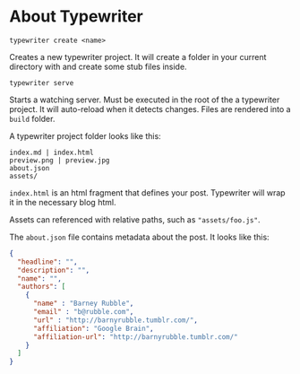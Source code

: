# About Typewriter

`typewriter create <name>`

Creates a new typewriter project. It will create a folder in your current directory with <name> and create some stub files inside.

`typewriter serve`

Starts a watching server. Must be executed in the root of the a typewriter project. It will auto-reload when it detects changes. Files are rendered into a `build` folder.

A typewriter project folder looks like this:

```
index.md | index.html
preview.png | preview.jpg
about.json
assets/
```

`index.html` is an html fragment that defines your post. Typewriter will wrap it in the necessary blog html.

 Assets can referenced with relative paths, such as `"assets/foo.js"`.

The `about.json` file contains metadata about the post. It looks like this:

```json
{
  "headline": "",
  "description": "",
  "name": "",
  "authors": [
    {
      "name" : "Barney Rubble",
      "email" : "b@rubble.com",
      "url" : "http://barnyrubble.tumblr.com/",
      "affiliation": "Google Brain",
      "affiliation-url": "http://barnyrubble.tumblr.com/"
    }
  ]
}
```